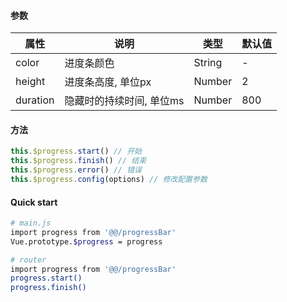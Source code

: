 #### 参数

| 属性 | 说明 | 类型 | 默认值 |
| -- | -- | -- | -- |
| color | 进度条颜色 | String | - |
| height | 进度条高度, 单位px | Number | 2 |
| duration | 隐藏时的持续时间, 单位ms | Number | 800 |

#### 方法

```js
this.$progress.start() // 开始
this.$progress.finish() // 结束
this.$progress.error() // 错误
this.$progress.config(options) // 修改配置参数
```

#### Quick start

```sh
# main.js
import progress from '@@/progressBar'
Vue.prototype.$progress = progress

# router
import progress from '@@/progressBar'
progress.start()
progress.finish()
```
